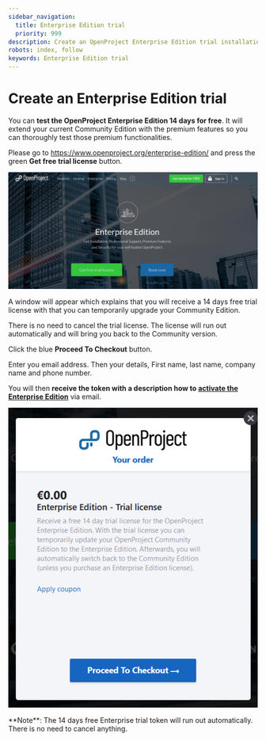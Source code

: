 ```yaml
---
sidebar_navigation:
  title: Enterprise Edition trial
  priority: 999
description: Create an OpenProject Enterprise Edition trial installation.
robots: index, follow
keywords: Enterprise Edition trial
---
```

# Create an Enterprise Edition trial

You can **test the OpenProject Enterprise Edition 14 days for free**. It will extend your current Community Edition with the premium features so you can thoroughly test those premium functionalities.

Please go to https://www.openproject.org/enterprise-edition/ and press the green **Get free trial license** button.

![create-enterprise-edition-trial](1567610649991.png)

A window will appear which explains that you will receive a 14 days free trial license with that you can temporarily upgrade your Community Edition.

There is no need to cancel the trial license. The license will run out automatically and will bring you  back to the Community version.

Click the blue **Proceed To Checkout** button.

Enter you email address. Then your details, First name, last name, company name and phone number.

You will then **receive the token with a description how to [activate the Enterprise Edition](./activate-enterprise-edition)** via email.

![enterprise-edition-trial-license](1567610604159.png)

<div class="alert alert-info" role="alert">
**Note**: The 14 days free Enterprise trial token will run out automatically. There is no need to cancel anything.
</div>

